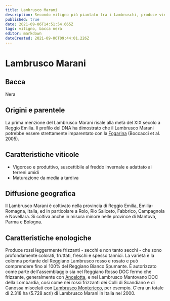 ```yaml
---
title: Lambrusco Marani
description: Secondo vitigno più piantato tra i Lambruschi, produce vini molto colorati
published: true
date: 2021-09-06T14:51:54.665Z
tags: vitigno, bacca nera
editor: markdown
dateCreated: 2021-09-06T09:44:01.226Z
---
```


# Lambrusco Marani

## Bacca
Nera

## Origini e parentele
La prima menzione del Lambrusco Marani risale alla metà del XIX secolo a Reggio Emilia. Il profilo del DNA ha dimostrato che il Lambrusco Marani potrebbe essere strettamente imparentato con la [Fogarina](/vitigni/bacca-nera/fogarina) (Boccacci et al. 2005).

## Caratteristiche viticole
- Vigoroso e produttivo, suscettibile al freddo invernale e adattato ai terreni umidi
- Maturazione da media a tardiva

## Diffusione geografica
Il Lambrusco Marani è coltivato nella provincia di Reggio Emilia, Emilia-Romagna, Italia, ed in particolare a Rolo, Rio Saliceto, Fabbrico, Campagnola e Novellara. Si coltiva anche in misura minore nelle province di Mantova, Parma e Bologna. 

## Caratteristiche enologiche

Produce rossi leggermente frizzanti - secchi e non tanto secchi - che sono profondamente colorati, fruttati, freschi e spesso tannici. La varietà è la colonna portante del Reggiano Lambrusco rosso e rosato e può comprendere fino al 100% del Reggiano Bianco Spumante. È autorizzato come parte dell'assemblaggio sia nel Reggiano Rosso DOC fermo che frizzante, generalmente con [Ancelotta](/vitigni/bacca-nera/ancelotta), e nel Lambrusco Mantovano DOC della Lombardia, così come nei rossi frizzanti dei Colli di Scandiano e di Canossa miscelati con [Lambrusco Montericco](/vitigni/bacca-nera/lambrusco-montericco), per esempio. C'era un totale di 2.318 ha (5.728 acri) di Lambrusco Marani in Italia nel 2000.